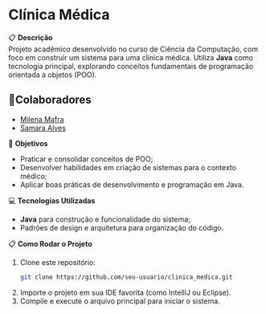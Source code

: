 # Clínica Médica

📋 **Descrição**  
Projeto acadêmico desenvolvido no curso de Ciência da Computação, com foco em construir um sistema para uma clínica médica. Utiliza **Java** como tecnologia principal, explorando conceitos fundamentais de programação orientada a objetos (POO).

## 🤝Colaboradores
- [Milena Mafra](https://github.com/alineraldi)
- [Samara Alves](https://github.com/samaraalvesgomes)

🎯 **Objetivos**  
- Praticar e consolidar conceitos de POO;  
- Desenvolver habilidades em criação de sistemas para o contexto médico;  
- Aplicar boas práticas de desenvolvimento e programação em Java.

💻 **Tecnologias Utilizadas**  
- **Java** para construção e funcionalidade do sistema;  
- Padrões de design e arquitetura para organização do código.

📋 **Como Rodar o Projeto**  
1. Clone este repositório:  
   ```bash
   git clone https://github.com/seu-usuario/clinica_medica.git  
   ```  
2. Importe o projeto em sua IDE favorita (como IntelliJ ou Eclipse).  
3. Compile e execute o arquivo principal para iniciar o sistema.
